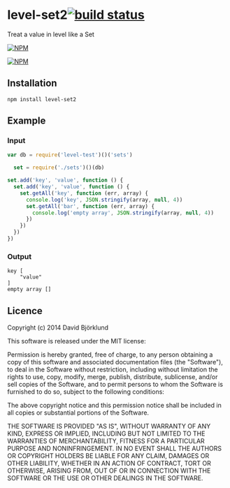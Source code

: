 # level-set2[![build status](https://secure.travis-ci.org/kesla/level-set2.png)](http://travis-ci.org/kesla/level-set2)

Treat a value in level like a Set

[![NPM](https://nodei.co/npm/level-set2.png?downloads&stars)](https://nodei.co/npm/level-set2/)

[![NPM](https://nodei.co/npm-dl/level-set2.png)](https://nodei.co/npm/level-set2/)

## Installation

```
npm install level-set2
```

## Example

### Input

```javascript
var db = require('level-test')()('sets')

  set = require('./sets')()(db)

set.add('key', 'value', function () {
  set.add('key', 'value', function () {
    set.getAll('key', function (err, array) {
      console.log('key', JSON.stringify(array, null, 4))
      set.getAll('bar', function (err, array) {
        console.log('empty array', JSON.stringify(array, null, 4))
      })
    })
  })
})
```

### Output

```
key [
    "value"
]
empty array []
```

## Licence

Copyright (c) 2014 David Björklund

This software is released under the MIT license:

Permission is hereby granted, free of charge, to any person obtaining a copy
of this software and associated documentation files (the "Software"), to deal
in the Software without restriction, including without limitation the rights
to use, copy, modify, merge, publish, distribute, sublicense, and/or sell
copies of the Software, and to permit persons to whom the Software is
furnished to do so, subject to the following conditions:

The above copyright notice and this permission notice shall be included in
all copies or substantial portions of the Software.

THE SOFTWARE IS PROVIDED "AS IS", WITHOUT WARRANTY OF ANY KIND, EXPRESS OR
IMPLIED, INCLUDING BUT NOT LIMITED TO THE WARRANTIES OF MERCHANTABILITY,
FITNESS FOR A PARTICULAR PURPOSE AND NONINFRINGEMENT. IN NO EVENT SHALL THE
AUTHORS OR COPYRIGHT HOLDERS BE LIABLE FOR ANY CLAIM, DAMAGES OR OTHER
LIABILITY, WHETHER IN AN ACTION OF CONTRACT, TORT OR OTHERWISE, ARISING FROM,
OUT OF OR IN CONNECTION WITH THE SOFTWARE OR THE USE OR OTHER DEALINGS IN
THE SOFTWARE.

